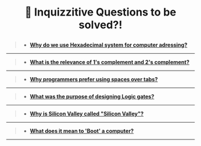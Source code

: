    # <p align="center"> 🤔 Inquizzitive Questions to be solved?! </p> 

> * [**Why do we use Hexadecimal system for computer adressing?**](https://www.researchgate.net/post/Why_we_are_using_HEXADECIMAL_values_for_computer_addressing)
--------------------------------------------------------------------------------------------------------------------------------------------------------------
> * [**What is the relevance of 1's complement and 2's complement?**](https://www.tutorialspoint.com/1-s-complement-vs-2-s-complement)
--------------------------------------------------------------------------------------------------------------------------------------------------------------
> * [**Why programmers prefer using spaces over tabs?**](https://insanelab.com/blog/notes/spaces-vs-tabs/)
--------------------------------------------------------------------------------------------------------------------------------------------------------------
> * [**What was the purpose of designing Logic gates?**](https://www.khanacademy.org/computing/computers-and-internet/xcae6f4a7ff015e7d:computers/xcae6f4a7ff015e7d:logic-gates-and-circuits/a/logic-gates#:~:text=Computers%20need%20a%20way%20to,result%20based%20on%20their%20state.)
----------------------------------------------------------------------------------------------------------------------------------------------------------------
> * [**Why is Silicon Valley called "Silicon Valley"?**](https://www.businessinsider.in/tech/heres-the-story-behind-how-silicon-valley-got-its-name/articleshow/62000682.cms)
----------------------------------------------------------------------------------------------------------------------------------------------------------------
> * [**What does it mean to 'Boot' a computer?**](https://www.lifewire.com/what-does-booting-mean-2625799)
----------------------------------------------------------------------------------------------------------------------------------------------------------------
